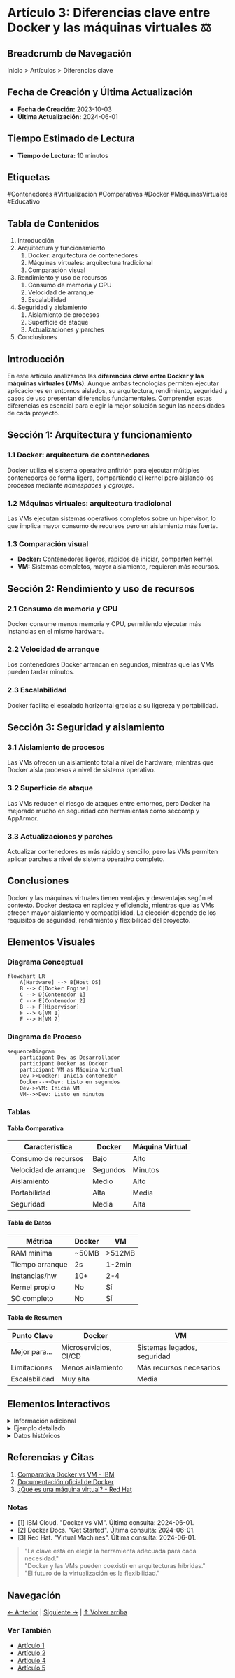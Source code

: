 # Artículo 3: Diferencias clave entre Docker y las máquinas virtuales ⚖️

## Breadcrumb de Navegación
Inicio > Artículos > Diferencias clave

## Fecha de Creación y Última Actualización
- **Fecha de Creación:** 2023-10-03
- **Última Actualización:** 2024-06-01

## Tiempo Estimado de Lectura
- **Tiempo de Lectura:** 10 minutos

## Etiquetas
#Contenedores #Virtualización #Comparativas #Docker #MáquinasVirtuales #Educativo

## Tabla de Contenidos
1. Introducción
2. Arquitectura y funcionamiento
   1. Docker: arquitectura de contenedores
   2. Máquinas virtuales: arquitectura tradicional
   3. Comparación visual
3. Rendimiento y uso de recursos
   1. Consumo de memoria y CPU
   2. Velocidad de arranque
   3. Escalabilidad
4. Seguridad y aislamiento
   1. Aislamiento de procesos
   2. Superficie de ataque
   3. Actualizaciones y parches
5. Conclusiones

## Introducción
En este artículo analizamos las **diferencias clave entre Docker y las máquinas virtuales (VMs)**. Aunque ambas tecnologías permiten ejecutar aplicaciones en entornos aislados, su arquitectura, rendimiento, seguridad y casos de uso presentan diferencias fundamentales. Comprender estas diferencias es esencial para elegir la mejor solución según las necesidades de cada proyecto.

## Sección 1: Arquitectura y funcionamiento
### 1.1 Docker: arquitectura de contenedores
Docker utiliza el sistema operativo anfitrión para ejecutar múltiples contenedores de forma ligera, compartiendo el kernel pero aislando los procesos mediante *namespaces* y *cgroups*.

### 1.2 Máquinas virtuales: arquitectura tradicional
Las VMs ejecutan sistemas operativos completos sobre un hipervisor, lo que implica mayor consumo de recursos pero un aislamiento más fuerte.

### 1.3 Comparación visual
- **Docker:** Contenedores ligeros, rápidos de iniciar, comparten kernel.
- **VM:** Sistemas completos, mayor aislamiento, requieren más recursos.

## Sección 2: Rendimiento y uso de recursos
### 2.1 Consumo de memoria y CPU
Docker consume menos memoria y CPU, permitiendo ejecutar más instancias en el mismo hardware.

### 2.2 Velocidad de arranque
Los contenedores Docker arrancan en segundos, mientras que las VMs pueden tardar minutos.

### 2.3 Escalabilidad
Docker facilita el escalado horizontal gracias a su ligereza y portabilidad.

## Sección 3: Seguridad y aislamiento
### 3.1 Aislamiento de procesos
Las VMs ofrecen un aislamiento total a nivel de hardware, mientras que Docker aísla procesos a nivel de sistema operativo.

### 3.2 Superficie de ataque
Las VMs reducen el riesgo de ataques entre entornos, pero Docker ha mejorado mucho en seguridad con herramientas como seccomp y AppArmor.

### 3.3 Actualizaciones y parches
Actualizar contenedores es más rápido y sencillo, pero las VMs permiten aplicar parches a nivel de sistema operativo completo.

## Conclusiones
Docker y las máquinas virtuales tienen ventajas y desventajas según el contexto. Docker destaca en rapidez y eficiencia, mientras que las VMs ofrecen mayor aislamiento y compatibilidad. La elección depende de los requisitos de seguridad, rendimiento y flexibilidad del proyecto.

## Elementos Visuales
### Diagrama Conceptual
```mermaid
flowchart LR
    A[Hardware] --> B[Host OS]
    B --> C[Docker Engine]
    C --> D[Contenedor 1]
    C --> E[Contenedor 2]
    B --> F[Hipervisor]
    F --> G[VM 1]
    F --> H[VM 2]
```

### Diagrama de Proceso
```mermaid
sequenceDiagram
    participant Dev as Desarrollador
    participant Docker as Docker
    participant VM as Máquina Virtual
    Dev->>Docker: Inicia contenedor
    Docker-->>Dev: Listo en segundos
    Dev->>VM: Inicia VM
    VM-->>Dev: Listo en minutos
```

### Tablas
#### Tabla Comparativa
| Característica         | Docker           | Máquina Virtual    |
|-----------------------|------------------|-------------------|
| Consumo de recursos   | Bajo             | Alto              |
| Velocidad de arranque | Segundos         | Minutos           |
| Aislamiento           | Medio            | Alto              |
| Portabilidad          | Alta             | Media             |
| Seguridad             | Media            | Alta              |

#### Tabla de Datos
| Métrica         | Docker | VM   |
|-----------------|--------|------|
| RAM mínima      | ~50MB  | >512MB|
| Tiempo arranque | 2s     | 1-2min|
| Instancias/hw   | 10+    | 2-4  |
| Kernel propio   | No     | Sí   |
| SO completo     | No     | Sí   |

#### Tabla de Resumen
| Punto Clave         | Docker                        | VM                        |
|---------------------|------------------------------|---------------------------|
| Mejor para...       | Microservicios, CI/CD        | Sistemas legados, seguridad|
| Limitaciones        | Menos aislamiento             | Más recursos necesarios   |
| Escalabilidad       | Muy alta                      | Media                     |

## Elementos Interactivos
<details>
<summary>Información adicional</summary>
Docker usa el kernel del host, mientras que cada VM tiene su propio kernel y sistema operativo.
</details>

<details>
<summary>Ejemplo detallado</summary>
Ejecutar 10 contenedores Nginx en Docker consume menos recursos que 10 VMs con Nginx.
</details>

<details>
<summary>Datos históricos</summary>
Docker nació en 2013, mientras que la virtualización de VMs existe desde los años 60.
</details>

## Referencias y Citas
1. [Comparativa Docker vs VM - IBM](https://www.ibm.com/cloud/blog/docker-vs-vm)
2. [Documentación oficial de Docker](https://docs.docker.com)
3. [¿Qué es una máquina virtual? - Red Hat](https://www.redhat.com/es/topics/virtualization/what-is-a-virtual-machine)

### Notas
- [1] IBM Cloud. "Docker vs VM". Última consulta: 2024-06-01.
- [2] Docker Docs. "Get Started". Última consulta: 2024-06-01.
- [3] Red Hat. "Virtual Machines". Última consulta: 2024-06-01.

> "La clave está en elegir la herramienta adecuada para cada necesidad."  
> "Docker y las VMs pueden coexistir en arquitecturas híbridas."  
> "El futuro de la virtualización es la flexibilidad."

## Navegación
[← Anterior](articulo-2.md) | [Siguiente →](articulo-4.md) | [↑ Volver arriba](#diferencias-clave-entre-docker-y-las-máquinas-virtuales-️)

### Ver También
- [Artículo 1](articulo-1.md)
- [Artículo 2](articulo-2.md)
- [Artículo 4](articulo-4.md)
- [Artículo 5](articulo-5.md)